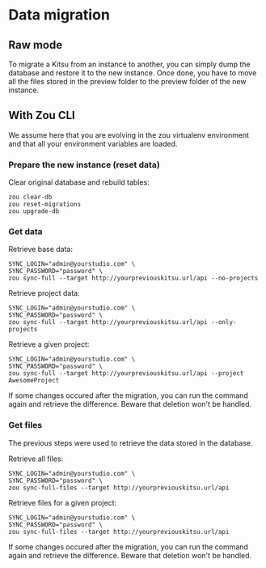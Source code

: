 # Data migration

## Raw mode

To migrate a Kitsu from an instance to another, you can simply dump the
database and restore it to the new instance. Once done, you have to move all 
the files stored in the preview folder to the preview folder of the new
instance.

## With Zou CLI

We assume here that you are evolving in the zou virtualenv environment and that
all your environment variables are loaded.

### Prepare the new instance (reset data)

Clear original database and rebuild tables:

```
zou clear-db
zou reset-migrations
zou upgrade-db
```

### Get data

Retrieve base data:

```
SYNC_LOGIN="admin@yourstudio.com" \
SYNC_PASSWORD="password" \
zou sync-full --target http://yourpreviouskitsu.url/api --no-projects
```

Retrieve project data:

```
SYNC_LOGIN="admin@yourstudio.com" \
SYNC_PASSWORD="password" \
zou sync-full --target http://yourpreviouskitsu.url/api --only-projects
```

Retrieve a given project:

```
SYNC_LOGIN="admin@yourstudio.com" \
SYNC_PASSWORD="password" \
zou sync-full --target http://yourpreviouskitsu.url/api --project AwesomeProject
```

If some changes occured after the migration, you can run the command again and
retrieve the difference. Beware that deletion won't be handled.

### Get files

The previous steps were used to retrieve the data stored in the database.

Retrieve all files:

```
SYNC_LOGIN="admin@yourstudio.com" \
SYNC_PASSWORD="password" \
zou sync-full-files --target http://yourpreviouskitsu.url/api
```

Retrieve files for a given project:

```
SYNC_LOGIN="admin@yourstudio.com" \
SYNC_PASSWORD="password" \
zou sync-full-files --target http://yourpreviouskitsu.url/api
```

If some changes occured after the migration, you can run the command again and
retrieve the difference. Beware that deletion won't be handled.

